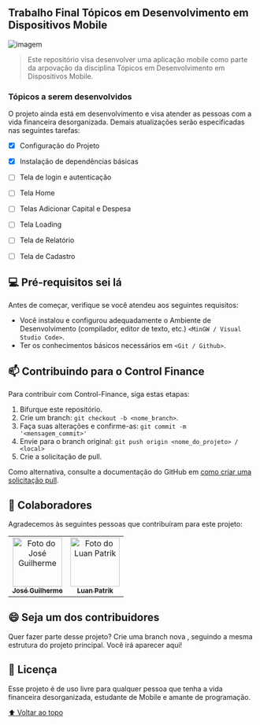 ## Trabalho Final Tópicos em Desenvolvimento em Dispositivos Mobile
<!---Esses são exemplos. Veja https://shields.io para outras pessoas ou para personalizar este conjunto de escudos. Você pode querer incluir dependências, status do projeto e informações de licença aqui--->

<img src="http://jogoveio.com.br/wp-content/uploads/2018/04/computador-charge-jogoveio.png" alt="imagem">

> Este repositório visa desenvolver uma aplicação mobile como parte da arpovação da disciplina Tópicos em Desenvolvimento em Dispositivos Mobile.

### Tópicos a serem desenvolvidos

O projeto ainda está em desenvolvimento e visa atender as pessoas com a vida financeira desorganizada. Demais atualizações serão especificadas nas seguintes tarefas:

- [X] Configuração do Projeto
- [X] Instalação de dependências básicas
- [ ] Tela de login e autenticação
- [ ] Tela Home
- [ ] Telas Adicionar Capital e Despesa
- [ ] Tela Loading
- [ ] Tela de Relatório
- [ ] Tela de Cadastro


## 💻 Pré-requisitos sei lá

Antes de começar, verifique se você atendeu aos seguintes requisitos:
<!---Estes são apenas requisitos de exemplo. Adicionar, duplicar ou remover conforme necessário--->
* Você instalou e configurou adequadamente o Ambiente de Desenvolvimento (compilador, editor de texto, etc.) `<MinGW / Visual Studio Code>`.
* Ter os conhecimentos básicos necessários em `<Git / Github>`.

## 📫 Contribuindo para o Control Finance
<!---Se o seu README for longo ou se você tiver algum processo ou etapas específicas que deseja que os contribuidores sigam, considere a criação de um arquivo CONTRIBUTING.md separado--->
Para contribuir com Control-Finance, siga estas etapas:

1. Bifurque este repositório.
2. Crie um branch: `git checkout -b <nome_branch>`.
3. Faça suas alterações e confirme-as: `git commit -m '<mensagem_commit>'`
4. Envie para o branch original: `git push origin <nome_do_projeto> / <local>`
5. Crie a solicitação de pull.

Como alternativa, consulte a documentação do GitHub em [como criar uma solicitação pull](https://help.github.com/en/github/collaborating-with-issues-and-pull-requests/creating-a-pull-request).

## 🤝 Colaboradores

Agradecemos às seguintes pessoas que contribuíram para este projeto:

<table>
  <tr>
    <td align="center">
      <a href="https://github.com/guilhermeverissimo14">
        <img src="https://avatars.githubusercontent.com/u/105402150?v=4" width="100px;" alt="Foto do José Guilherme"/><br>
        <sub>
          <b>José Guilherme</b>
        </sub>
      </a>
    </td>
    <td align="center">
      <a href="hhttps://github.com/LuanPatrik">
        <img src="https://avatars.githubusercontent.com/u/72170325?v=4" width="100px;" alt="Foto do Luan Patrik"/><br>
        <sub>
          <b>Luan Patrik</b>
        </sub>
      </a>
    </td>
  </tr>
</table>


## 😄 Seja um dos contribuidores<br>

Quer fazer parte desse projeto? Crie uma branch nova , seguindo a mesma estrutura do projeto principal. Você irá aparecer aqui! 

## 📝 Licença

Esse projeto é de uso livre para qualquer pessoa que tenha a vida financeira desorganizada, estudante de Mobile e amante de programação.

[⬆ Voltar ao topo](#Control-Finance)<br>